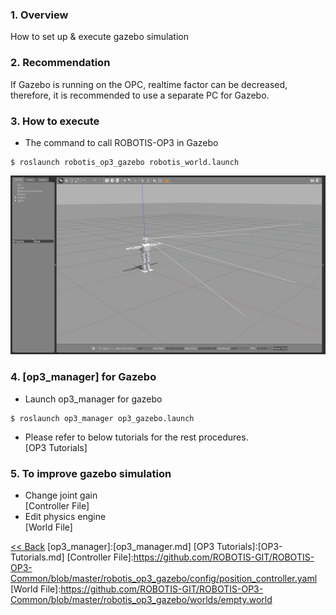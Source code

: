 ### 1. Overview  
How to set up & execute gazebo simulation

### 2. Recommendation  
If Gazebo is running on the OPC, realtime factor can be decreased, therefore, it is recommended to use a separate PC for Gazebo.

### 3. How to execute  
* The command to call ROBOTIS-OP3 in Gazebo
```
$ roslaunch robotis_op3_gazebo robotis_world.launch
```
![op3_gazebo](https://github.com/ROBOTIS-GIT/ROBOTIS-Documents/blob/master/wiki-images/ROBOTIS-OP3/op3_gazebo.png?raw=true)

### 4. [op3_manager] for Gazebo  

* Launch op3_manager for gazebo   
```
$ roslaunch op3_manager op3_gazebo.launch
```

* Please refer to below tutorials for the rest procedures.   
[OP3 Tutorials]

### 5. To improve gazebo simulation

* Change joint gain   
[Controller File]
* Edit physics engine   
[World File]


[&lt;&lt; Back](OP3-User's-Guide.md)
[op3_manager]:[op3_manager.md]
[OP3 Tutorials]:[OP3-Tutorials.md]
[Controller File]:https://github.com/ROBOTIS-GIT/ROBOTIS-OP3-Common/blob/master/robotis_op3_gazebo/config/position_controller.yaml
[World File]:https://github.com/ROBOTIS-GIT/ROBOTIS-OP3-Common/blob/master/robotis_op3_gazebo/worlds/empty.world
